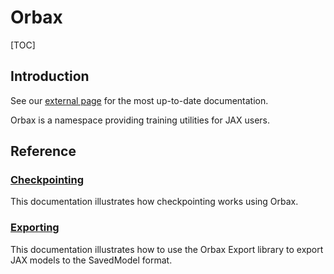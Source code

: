 # Orbax


[TOC]

## Introduction

See our [external page](https://orbax.readthedocs.io/en/latest/) for the most
up-to-date documentation.

Orbax is a namespace providing training utilities for JAX users.


## Reference

### [Checkpointing](checkpoint.md)

This documentation illustrates how checkpointing works using Orbax.

### [Exporting](export.md)

This documentation illustrates how to use the Orbax Export library to export JAX
models to the SavedModel format.